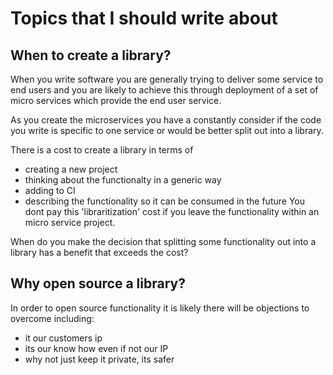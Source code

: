 # Topics that I should write about

## When to create a library?

When you write software you are generally trying to deliver some service to end users and you are likely to achieve this through deployment of a set of micro services which provide the end user service.

As you create the microservices you have a constantly consider if the code you write is specific to one service or would be better split out into a library.

There is a cost to create a library in terms of
- creating a new project
- thinking about the functionalty in a generic way
- adding to CI
- describing the functionality so it can be consumed in the future
You dont pay this 'libraritization' cost if you leave the functionality within an micro service project.


When do you make the decision that splitting some functionality out into a library has a benefit that exceeds the cost?

 
## Why open source a library?

In order to open source functionality it is likely there will be objections to overcome including:
- it our customers ip
- its our know how even if not our IP
- why not just keep it private, its safer